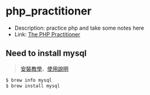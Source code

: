 # php_practitioner

- Description: practice php and take some notes here
- Link: [The PHP Practitioner](https://laracasts.com/series/php-for-beginners)


## Need to install mysql

> [安裝教學](https://www.positronx.io/how-to-install-mysql-on-mac-configure-mysql-in-terminal/)、[使用說明](https://www.positronx.io/how-to-install-mysql-on-mac-configure-mysql-in-terminal/)

```bash
$ brew info mysql
$ brew install mysql
```

